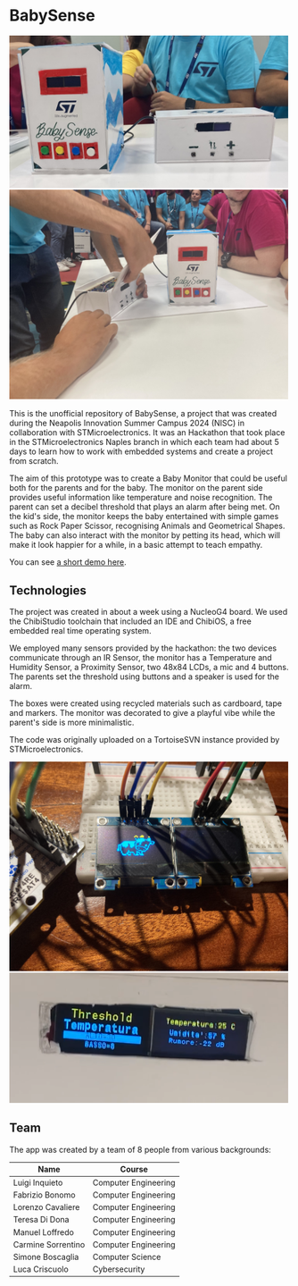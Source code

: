# BabySense

<img src="readme_assets/1.jpeg" width="500"/>
<img src="readme_assets/2.jpeg" width="500"/>

This is the unofficial repository of BabySense, a project that was created during the Neapolis Innovation Summer Campus 2024 (NISC) in collaboration with STMicroelectronics. It was an Hackathon that took place  in the STMicroelectronics Naples branch in which each team had about 5 days to learn how to work with embedded systems and create a project from scratch.

The aim of this prototype was to create a Baby Monitor that could be useful both for the parents and for the baby. The monitor on the parent side provides useful information like temperature and noise recognition. The parent can set a decibel threshold that plays an alarm after being met. On the kid's side, the monitor keeps the baby entertained with simple games such as Rock Paper Scissor, recognising Animals and Geometrical Shapes. The baby can also interact with the monitor by petting its head, which will make it look happier for a while, in a basic attempt to teach empathy.

You can see [a short demo here](https://youtu.be/uJ5wRD_ZAyA).

## Technologies

The project was created in about a week using a NucleoG4 board. We used the ChibiStudio toolchain that included an IDE and ChibiOS, a free embedded real time operating system.

We employed many sensors provided by the hackathon: the two devices communicate through an IR Sensor, the monitor has a Temperature and Humidity Sensor, a Proximity Sensor, two 48x84 LCDs, a mic and 4 buttons. The parents set the threshold using buttons and a speaker is used for the alarm.

The boxes were created using recycled materials such as cardboard, tape and markers. The monitor was decorated to give a playful vibe while the parent's side is more minimalistic. 

The code was originally uploaded on a TortoiseSVN instance provided by STMicroelectronics.

<img src="readme_assets/3.jpeg" width="500"/>
<img src="readme_assets/4.png" width="500"/>

## Team

The app was created by a team of 8 people from various backgrounds:

| Name  |  Course |
|---|---|
Luigi Inquieto     | Computer Engineering  |
Fabrizio Bonomo    | Computer Engineering  |
Lorenzo Cavaliere  | Computer Engineering  |
Teresa Di Dona     | Computer Engineering  |
Manuel Loffredo    | Computer Engineering  |
Carmine Sorrentino | Computer Engineering  |
Simone Boscaglia   | Computer Science      |
Luca Criscuolo     | Cybersecurity         |




